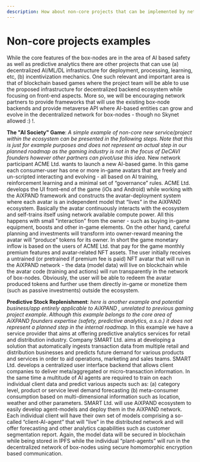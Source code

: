 ```yaml
---
description: How about non-core projects that can be implemented by network participants?
---
```


# Non-core projects examples

While the core features of the box-nodes are in the area of AI based safety as well as predictive analytics there are other projects that can use (a) decentralized AI/ML/DL infrastructure for deployment, processing, learning, etc, (b) incentivization mechanics. One such relevant and important area is that of blockchain based games where the project team will be able to use the proposed infrastructure for decentralized backend ecosystem while focusing on front-end aspects. More so, we will be encouraging network partners to provide frameworks that will use the existing box-node backends and provide metaverse API where AI-based entities can grow and evolve in the decentralized network for box-nodes - though no Skynet allowed :) !.

**The "AI Society" Game**: _A simple example of non-core new service/project within the ecosystem can be presented in the following steps. Note that this is just for example purposes and does not represent an actual step in our planned roadmap as the gaming industry is not in the focus of DeCAVI founders however other partners can pivot/use this idea._ New network participant ACME Ltd. wants to launch a new AI-based game. In this game each consumer-user has one or more in-game avatars that are freely and un-scripted interacting and evolving - all based on AI training, reinforcement learning and a minimal set of “governance” rules. ACME Ltd. develops the UI front-end of the game (iOs and Android) while working with the AiXPAND framework and constructs the avatar-deployment system where each avatar is an independent model that “lives” in the AiXPAND ecosystem. Basically the avatar continuously interacts with the ecosystem and self-trains itself using network available compute power. All this happens with small "interaction" from the owner - such as buying in-game equipment, boosts and other in-game elements. On the other hand, careful planning and investments will transform into owner-reward meaning the avatar will “produce” tokens for its owner. In short the game monetary inflow is based on the users of ACME Ltd. that pay for the game monthly premium features and avatar-related NFT assets. The user initially receives a untrained (or pretrained if premium fee is paid) NFT avatar that will run in the AiXPAND network - the data (model data) will live on blockchain while the avatar code (training and actions) will run transparently in the network of box-nodes. Obviously, the user will be able to redeem the avatar produced tokens and further use them directly in-game or monetize them (such as passive investments) outside the ecosystem.

**Predictive Stock Replenishment**: _here is another example and potential business/app entirely applicable to AiXPAND , unrelated to previous gaming project example_. _Although this example belongs to the core area of AiXPAND founders expertise (safety, predictive analytics, a.s.o.) it does not represent a planned step in the internal roadmap._ In this example we have a service provider that aims at offering predictive analytics services for retail and distribution industry.  Company SMART Ltd. aims at developing a solution that automatically ingests transaction data from multiple retail and distribution businesses and predicts future demand for various products and services in order to aid operations, marketing and sales teams. SMART Ltd. develops a centralized user interface backend that allows client companies to deliver meta/aggregated or micro-transaction information. In the same time a multitude of AI agents are required to train on each individual client data and predict various aspects such as: (a) category level, product or service level demand forecasting (b) meta-consumer consumption based on multi-dimensional information such as location, weather and other parameters. SMART Ltd. will use AiXPAND ecosystem to easily develop agent-models and deploy them in the AiXPAND network. Each individual client will have their own set of models comprising a so-called “client-AI-agent” that will "live" in the distributed network and will offer forecasting and other analytics capabilities such as customer segmentation report.  Again, the model data will be secured in blockchain while being stored in IPFS while the individual “plant-agents” will run in the decentralized network of box-nodes using secure homomorphic encryption based communication.
